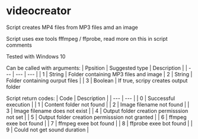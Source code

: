 # videocreator
Script creates MP4 files from MP3 files amd an image

Script uses exe tools fffmpeg / ffprobe, read more on this in script comments

Tested with Windows 10

Can be called with arguments:
| Ppsition | Suggested type | Description |
| --- | --- | --- |
| 1 | String | Folder containing MP3 files and image
| 2 | String | Folder containing ourput files |
| 3 | Boolean | If true, scripy creates output folder

Script return codes:
| Code | Description |
| --- | --- |
| 0 | Successful execution |
| 1 | Content folder not found |
| 2 | Image filename not found |
| 3 | Image filename does not exist |
| 4 | Output folder creation permisssion not set |
| 5 | Output folder creation permisssion not granted |
| 6 | ffmpeg exee bot found |
| 7 | ffmpeg exee bot found |
| 8 | ffprobe exee bot found |
| 9 | Could not get sound duration |
